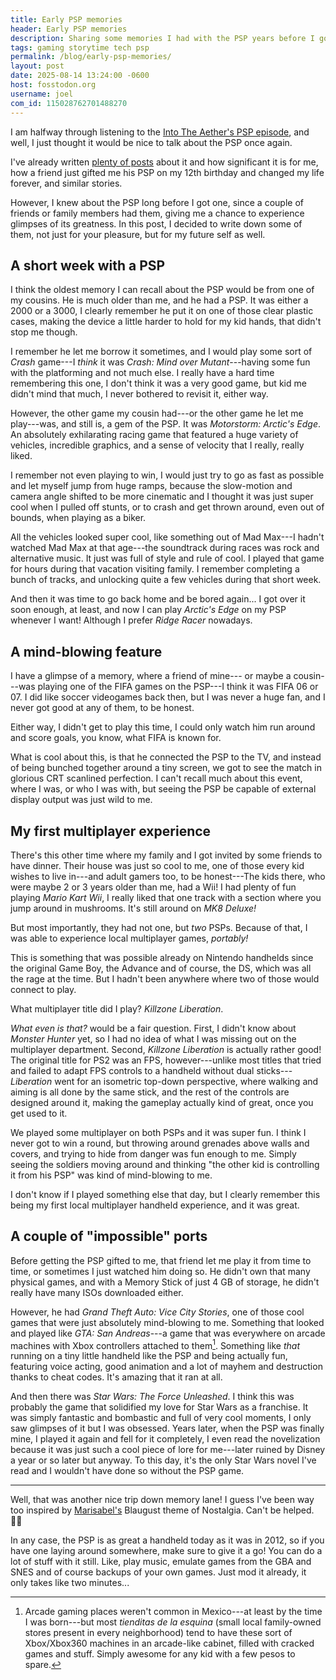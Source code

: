 ```yaml
---
title: Early PSP memories
header: Early PSP memories
description: Sharing some memories I had with the PSP years before I got one for myself!
tags: gaming storytime tech psp
permalink: /blog/early-psp-memories/
layout: post
date: 2025-08-14 13:24:00 -0600
host: fosstodon.org
username: joel
com_id: 115028762701488270
---
```


I am halfway through listening to the [Into The Aether's PSP episode](https://intothecast.transistor.fm/episodes/into-the-aether-viii-the-sony-playstation-portable), and well, I just thought it would be nice to talk about the PSP once again.

I've already written [plenty of posts](/tags/psp/) about it and how significant it is for me, how a friend just gifted me his PSP on my 12th birthday and changed my life forever, and similar stories.

However, I knew about the PSP long before I got one, since a couple of friends or family members had them, giving me a chance to experience glimpses of its greatness. In this post, I decided to write down some of them, not just for your pleasure, but for my future self as well.

## A short week with a PSP

I think the oldest memory I can recall about the PSP would be from one of my cousins. He is much older than me, and he had a PSP. It was either a 2000 or a 3000, I clearly remember he put it on one of those clear plastic cases, making the device a little harder to hold for my kid hands, that didn't stop me though.

I remember he let me borrow it sometimes, and I would play some sort of *Crash* game---I *think* it was *Crash: Mind over Mutant*---having some fun with the platforming and not much else. I really have a hard time remembering this one, I don't think it was a very good game, but kid me didn't mind that much, I never bothered to revisit it, either way.

However, the other game my cousin had---or the other game he let me play---was, and still is, a gem of the PSP. It was *Motorstorm: Arctic's Edge*. An absolutely exhilarating racing game that featured a huge variety of vehicles, incredible graphics, and a sense of velocity that I really, really liked.

I remember not even playing to win, I would just try to go as fast as possible and let myself jump from huge ramps, because the slow-motion and camera angle shifted to be more cinematic and I thought it was just super cool when I pulled off stunts, or to crash and get thrown around, even out of bounds, when playing as a biker.

All the vehicles looked super cool, like something out of Mad Max---I hadn't watched Mad Max at that age---the soundtrack during races was rock and alternative music. It just was full of style and rule of cool. I played that game for hours during that vacation visiting family. I remember completing a bunch of tracks, and unlocking quite a few vehicles during that short week.

And then it was time to go back home and be bored again... I got over it soon enough, at least, and now I can play *Arctic's Edge* on my PSP whenever I want! Although I prefer *Ridge Racer* nowadays.

## A mind-blowing feature

I have a glimpse of a memory, where a friend of mine--- or maybe a cousin---was playing one of the FIFA games on the PSP---I think it was FIFA 06 or 07. I did like soccer videogames back then, but I was never a huge fan, and I never got good at any of them, to be honest.

Either way, I didn't get to play this time, I could only watch him run around and score goals, you know, what FIFA is known for.

What is cool about this, is that he connected the PSP to the TV, and instead of being bunched together around a tiny screen, we got to see the match in glorious CRT scanlined perfection. I can't recall much about this event, where I was, or who I was with, but seeing the PSP be capable of external display output was just wild to me.

## My first multiplayer experience

There's this other time where my family and I got invited by some friends to have dinner. Their house was just so cool to me, one of those every kid wishes to live in---and adult gamers too, to be honest---The kids there, who were maybe 2 or 3 years older than me, had a Wii! I had plenty of fun playing *Mario Kart Wii*, I really liked that one track with a section where you jump around in mushrooms. It's still around on *MK8 Deluxe!*

But most importantly, they had not one, but *two* PSPs. Because of that, I was able to experience local multiplayer games, *portably!*

This is something that was possible already on Nintendo handhelds since the original Game Boy, the Advance and of course, the DS, which was all the rage at the time. But I hadn't been anywhere where two of those would connect to play.

What multiplayer title did I play? *Killzone Liberation*.

*What even is that?* would be a fair question. First, I didn't know about *Monster Hunter* yet, so I had no idea of what I was missing out on the multiplayer department. Second, *Killzone Liberation* is actually rather good! The original title for PS2 was an FPS, however---unlike most titles that tried and failed to adapt FPS controls to a handheld without dual sticks---*Liberation* went for an isometric top-down perspective, where walking and aiming is all done by the same stick, and the rest of the controls are designed around it, making the gameplay actually kind of great, once you get used to it.

We played some multiplayer on both PSPs and it was super fun. I think I never got to win a round, but throwing around grenades above walls and covers, and trying to hide from danger was fun enough to me. Simply seeing the soldiers moving around and thinking "the other kid is controlling it from his PSP" was kind of mind-blowing to me.

I don't know if I played something else that day, but I clearly remember this being my first local multiplayer handheld experience, and it was great.

## A couple of "impossible" ports

Before getting the PSP gifted to me, that friend let me play it from time to time, or sometimes I just watched him doing so. He didn't own that many physical games, and with a Memory Stick of just 4 GB of storage, he didn't really have many ISOs downloaded either.

However, he had *Grand Theft Auto: Vice City Stories*, one of those cool games that were just absolutely mind-blowing to me. Something that looked and played like *GTA: San Andreas*---a game that was everywhere on arcade machines with Xbox controllers attached to them[^1]. Something like *that* running on a tiny little handheld like the PSP and being actually fun, featuring voice acting, good animation and a lot of mayhem and destruction thanks to cheat codes. It's amazing that it ran at all.

And then there was *Star Wars: The Force Unleashed*. I think this was probably the game that solidified my love for Star Wars as a franchise. It was simply fantastic and bombastic and full of very cool moments, I only saw glimpses of it but I was obsessed. Years later, when the PSP was finally mine, I played it again and fell for it completely, I even read the novelization because it was just such a cool piece of lore for me---later ruined by Disney a year or so later but anyway. To this day, it's the only Star Wars novel I've read and I wouldn't have done so without the PSP game.

---

Well, that was another nice trip down memory lane! I guess I've been way too inspired by [Marisabel's](https://marisabel.nl) Blaugust theme of Nostalgia. Can't be helped. 🤷‍♂️

In any case, the PSP is as great a handheld today as it was in 2012, so if you have one laying around somewhere, make sure to give it a go! You can do a lot of stuff with it still. Like, play music, emulate games from the GBA and SNES and of course backups of your own games. Just mod it already, it only takes like two minutes...




[^1]: Arcade gaming places weren't common in Mexico---at least by the time I was born---but most *tienditas de la esquina* (small local family-owned stores present in every neighborhood) tend to have these sort of Xbox/Xbox360 machines in an arcade-like cabinet, filled with cracked games and stuff. Simply awesome for any kid with a few pesos to spare.
